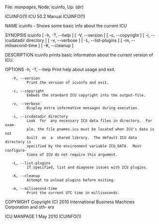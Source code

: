 File: *manpages*,  Node: icuinfo,  Up: (dir)

ICUINFO(1)                      ICU 50.2 Manual                     ICUINFO(1)



NAME
       icuinfo - Shows some basic info about the current ICU

SYNOPSIS
       icuinfo  [ -h, -?, --help ] [ -V, --version ] [ -c, --copyright ] [ -i,
       --icudatadir directory ] [ -v, --verbose ] [ -L, --list-plugins ] [ -m,
       --milisecond-time ] [ -K, --cleanup ]

DESCRIPTION
       icuinfo prints basic information about the current version of ICU.

OPTIONS
       -h, -?, --help
              Print help about usage and exit.

       -V, --version
              Print the version of icuinfo and exit.

       -c, --copyright
              Embeds the standard ICU copyright into the output-file.

       -v, --verbose
              Display extra informative messages during execution.

       -i, --icudatadir directory
              Look  for  any necessary ICU data files in directory.  For exam‐
              ple, the file pnames.icu must be located when ICU's data is  not
              built  as  a  shared library.  The default ICU data directory is
              specified by the environment variable ICU_DATA.  Most configura‐
              tions of ICU do not require this argument.

       -L, --list-plugins
              If specified, list and diagnose issues with ICU plugins.

       -K, --cleanup
              Attempt to unload plugins before exiting.

       -m, --milisecond-time
              Print the current UTC time in milliseconds.

COPYRIGHT
       Copyright (C) 2010 International Business Machines Corporation and oth‐
       ers



ICU MANPAGE                       1 May 2010                        ICUINFO(1)
